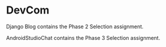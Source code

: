 # DevCom

Django Blog contains the Phase 2 Selection assignment.

AndroidStudioChat contains the Phase 3 Selection assignment.



